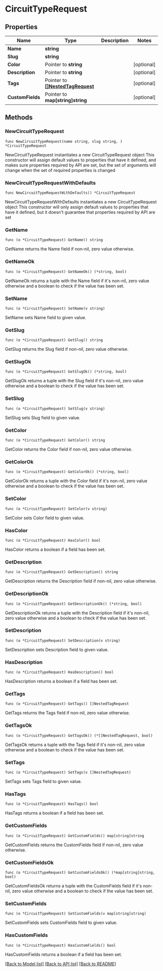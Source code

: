 # CircuitTypeRequest

## Properties

Name | Type | Description | Notes
------------ | ------------- | ------------- | -------------
**Name** | **string** |  | 
**Slug** | **string** |  | 
**Color** | Pointer to **string** |  | [optional] 
**Description** | Pointer to **string** |  | [optional] 
**Tags** | Pointer to [**[]NestedTagRequest**](NestedTagRequest.md) |  | [optional] 
**CustomFields** | Pointer to **map[string]string** |  | [optional] 

## Methods

### NewCircuitTypeRequest

`func NewCircuitTypeRequest(name string, slug string, ) *CircuitTypeRequest`

NewCircuitTypeRequest instantiates a new CircuitTypeRequest object
This constructor will assign default values to properties that have it defined,
and makes sure properties required by API are set, but the set of arguments
will change when the set of required properties is changed

### NewCircuitTypeRequestWithDefaults

`func NewCircuitTypeRequestWithDefaults() *CircuitTypeRequest`

NewCircuitTypeRequestWithDefaults instantiates a new CircuitTypeRequest object
This constructor will only assign default values to properties that have it defined,
but it doesn't guarantee that properties required by API are set

### GetName

`func (o *CircuitTypeRequest) GetName() string`

GetName returns the Name field if non-nil, zero value otherwise.

### GetNameOk

`func (o *CircuitTypeRequest) GetNameOk() (*string, bool)`

GetNameOk returns a tuple with the Name field if it's non-nil, zero value otherwise
and a boolean to check if the value has been set.

### SetName

`func (o *CircuitTypeRequest) SetName(v string)`

SetName sets Name field to given value.


### GetSlug

`func (o *CircuitTypeRequest) GetSlug() string`

GetSlug returns the Slug field if non-nil, zero value otherwise.

### GetSlugOk

`func (o *CircuitTypeRequest) GetSlugOk() (*string, bool)`

GetSlugOk returns a tuple with the Slug field if it's non-nil, zero value otherwise
and a boolean to check if the value has been set.

### SetSlug

`func (o *CircuitTypeRequest) SetSlug(v string)`

SetSlug sets Slug field to given value.


### GetColor

`func (o *CircuitTypeRequest) GetColor() string`

GetColor returns the Color field if non-nil, zero value otherwise.

### GetColorOk

`func (o *CircuitTypeRequest) GetColorOk() (*string, bool)`

GetColorOk returns a tuple with the Color field if it's non-nil, zero value otherwise
and a boolean to check if the value has been set.

### SetColor

`func (o *CircuitTypeRequest) SetColor(v string)`

SetColor sets Color field to given value.

### HasColor

`func (o *CircuitTypeRequest) HasColor() bool`

HasColor returns a boolean if a field has been set.

### GetDescription

`func (o *CircuitTypeRequest) GetDescription() string`

GetDescription returns the Description field if non-nil, zero value otherwise.

### GetDescriptionOk

`func (o *CircuitTypeRequest) GetDescriptionOk() (*string, bool)`

GetDescriptionOk returns a tuple with the Description field if it's non-nil, zero value otherwise
and a boolean to check if the value has been set.

### SetDescription

`func (o *CircuitTypeRequest) SetDescription(v string)`

SetDescription sets Description field to given value.

### HasDescription

`func (o *CircuitTypeRequest) HasDescription() bool`

HasDescription returns a boolean if a field has been set.

### GetTags

`func (o *CircuitTypeRequest) GetTags() []NestedTagRequest`

GetTags returns the Tags field if non-nil, zero value otherwise.

### GetTagsOk

`func (o *CircuitTypeRequest) GetTagsOk() (*[]NestedTagRequest, bool)`

GetTagsOk returns a tuple with the Tags field if it's non-nil, zero value otherwise
and a boolean to check if the value has been set.

### SetTags

`func (o *CircuitTypeRequest) SetTags(v []NestedTagRequest)`

SetTags sets Tags field to given value.

### HasTags

`func (o *CircuitTypeRequest) HasTags() bool`

HasTags returns a boolean if a field has been set.

### GetCustomFields

`func (o *CircuitTypeRequest) GetCustomFields() map[string]string`

GetCustomFields returns the CustomFields field if non-nil, zero value otherwise.

### GetCustomFieldsOk

`func (o *CircuitTypeRequest) GetCustomFieldsOk() (*map[string]string, bool)`

GetCustomFieldsOk returns a tuple with the CustomFields field if it's non-nil, zero value otherwise
and a boolean to check if the value has been set.

### SetCustomFields

`func (o *CircuitTypeRequest) SetCustomFields(v map[string]string)`

SetCustomFields sets CustomFields field to given value.

### HasCustomFields

`func (o *CircuitTypeRequest) HasCustomFields() bool`

HasCustomFields returns a boolean if a field has been set.


[[Back to Model list]](../README.md#documentation-for-models) [[Back to API list]](../README.md#documentation-for-api-endpoints) [[Back to README]](../README.md)


